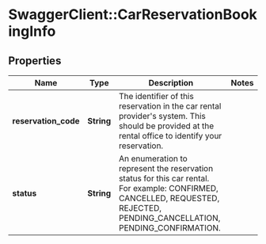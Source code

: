 # SwaggerClient::CarReservationBookingInfo

## Properties
Name | Type | Description | Notes
------------ | ------------- | ------------- | -------------
**reservation_code** | **String** | The identifier of this reservation in the car rental provider's system. This should be provided at the rental office to identify your reservation. |
**status** | **String** | An enumeration to represent the reservation status for this car rental. For example: CONFIRMED, CANCELLED, REQUESTED, REJECTED, PENDING_CANCELLATION, PENDING_CONFIRMATION. |


